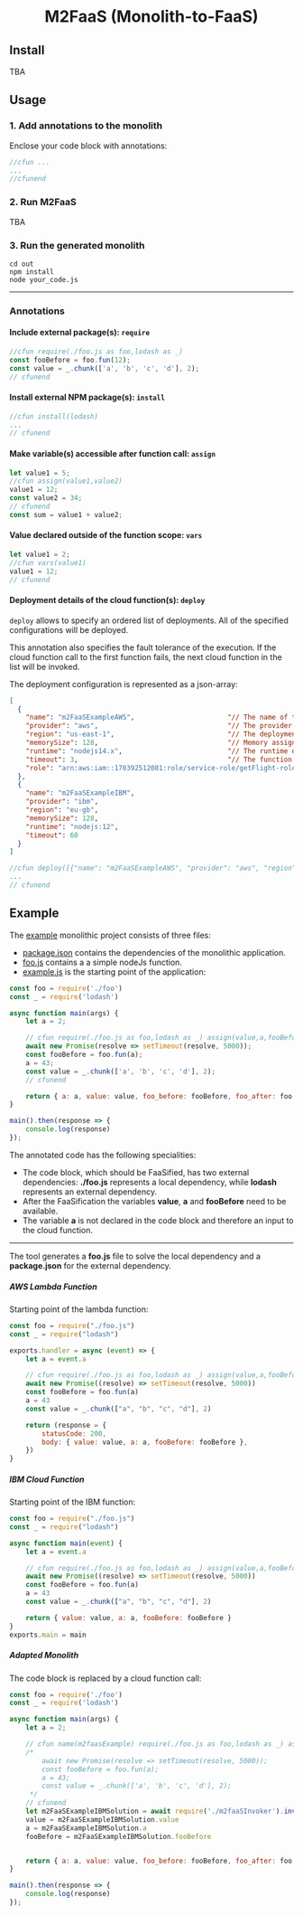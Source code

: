 <h1 align="center">M2FaaS (Monolith-to-FaaS)</h1>

## Install

TBA

## Usage

### 1. Add annotations to the monolith

Enclose your code block with annotations:

````js
//cfun ...
...
//cfunend
````

### 2. Run M2FaaS

TBA

### 3. Run the generated monolith

````
cd out
npm install
node your_code.js
````

------------------

### Annotations

#### Include external package(s): `require`

````js
//cfun require(./foo.js as foo,lodash as _)
const fooBefore = foo.fun(12);
const value = _.chunk(['a', 'b', 'c', 'd'], 2);
// cfunend
````

#### Install external NPM package(s): `install`

````js
//cfun install(lodash)
...
// cfunend
````

#### Make variable(s) accessible after function call: `assign`

````js
let value1 = 5;
//cfun assign(value1,value2)
value1 = 12;
const value2 = 34;
// cfunend
const sum = value1 + value2;
````

#### Value declared outside of the function scope: `vars`

````js
let value1 = 2;
//cfun vars(value1)
value1 = 12;
// cfunend
````

#### Deployment details of the cloud function(s): `deploy`

`deploy` allows to specify an ordered list of deployments. All of the specified configurations will be deployed. 

This annotation also specifies the fault tolerance of the execution. If the cloud function call to the first function fails, the next cloud function in the list will be invoked.

The deployment configuration is represented as a json-array:

````json
[
  {
    "name": "m2FaaSExampleAWS",                       "// The name of the cloud function"
    "provider": "aws",                                "// The provider where the function should be deployed"
    "region": "us-east-1",                            "// The deployment region"
    "memorySize": 128,                                "// Memory assignment of the function in MB"
    "runtime": "nodejs14.x",                          "// The runtime of the cloud function"
    "timeout": 3,                                     "// The function timeout in seconds"
    "role": "arn:aws:iam::170392512081:role/service-role/getFlight-role-n1g2o34s" "// The AWS execution role"
  },
  {
    "name": "m2FaaSExampleIBM",                       
    "provider": "ibm",                                
    "region": "eu-gb", 
    "memorySize": 128, 
    "runtime": "nodejs:12", 
    "timeout": 60
  }
]
````

````js
//cfun deploy([{"name": "m2FaaSExampleAWS", "provider": "aws", "region": "us-east-1", "memorySize": 128, "runtime": "nodejs14.x", "timeout": 3, "role": "arn:aws:iam::170392512081:role/service-role/getFlight-role-n1g2o34s"},{"name": "m2FaaSExampleIBM", "provider": "ibm", "region": "eu-gb", "memorySize": 128, "runtime": "nodejs:12", "timeout": 60 }])
...
// cfunend
````

## Example

The [example](example) monolithic project consists of three files:

- [package.json](example/package.json) contains the dependencies of the monolithic application.
- [foo.js](example/foo.js) contains a a simple nodeJs function.
- [example.js](example/example.js) is the starting point of the application:

````js
const foo = require('./foo')
const _ = require('lodash')

async function main(args) {
    let a = 2;

    // cfun require(./foo.js as foo,lodash as _) assign(value,a,fooBefore) vars(a) install(lodash) deploy([{"name": "m2FaaSExampleAWS", "provider": "aws", "region": "us-east-1", "memorySize": 128, "runtime": "nodejs14.x", "timeout": 3, "role": "arn:aws:iam::170392512081:role/service-role/getFlight-role-n1g2o34s"},{"name": "m2FaaSExampleIBM", "provider": "ibm", "region": "eu-gb", "memorySize": 128, "runtime": "nodejs:12", "timeout": 60 }])
    await new Promise(resolve => setTimeout(resolve, 5000));
    const fooBefore = foo.fun(a);
    a = 43;
    const value = _.chunk(['a', 'b', 'c', 'd'], 2);
    // cfunend

    return { a: a, value: value, foo_before: fooBefore, foo_after: foo.fun(a) }
}

main().then(response => {
    console.log(response)
});
````

The annotated code has the following specialities:

- The code block, which should be FaaSified, has two external dependencies: **./foo.js** represents a local dependency, while **lodash** represents an external dependency. 
- After the FaaSification the variables **value**, **a** and **fooBefore** need to be available.
- The variable **a** is not declared in the code block and therefore an input to the cloud function.

----------

The tool generates a **foo.js** file to solve the local dependency and a **package.json** for the external dependency. 

##### AWS Lambda Function

Starting point of the lambda function:

```js
const foo = require("./foo.js")
const _ = require("lodash")

exports.handler = async (event) => {
    let a = event.a

    // cfun require(./foo.js as foo,lodash as _) assign(value,a,fooBefore) vars(a) install(lodash) deploy([{"name": "m2FaaSExampleAWS", "provider": "aws", "region": "us-east-1", "memorySize": 128, "runtime": "nodejs14.x", "timeout": 3, "role": "arn:aws:iam::170392512081:role/service-role/getFlight-role-n1g2o34s"},{"name": "m2FaaSExampleIBM", "provider": "ibm", "region": "eu-gb", "memorySize": 128, "runtime": "nodejs:12", "timeout": 60 }])
    await new Promise((resolve) => setTimeout(resolve, 5000))
    const fooBefore = foo.fun(a)
    a = 43
    const value = _.chunk(["a", "b", "c", "d"], 2)

    return (response = {
        statusCode: 200,
        body: { value: value, a: a, fooBefore: fooBefore },
    })
}
```

##### IBM Cloud Function

Starting point of the IBM function:

```js
const foo = require("./foo.js")
const _ = require("lodash")

async function main(event) {
    let a = event.a

    // cfun require(./foo.js as foo,lodash as _) assign(value,a,fooBefore) vars(a) install(lodash) deploy([{"name": "m2FaaSExampleAWS", "provider": "aws", "region": "us-east-1", "memorySize": 128, "runtime": "nodejs14.x", "timeout": 3, "role": "arn:aws:iam::170392512081:role/service-role/getFlight-role-n1g2o34s"},{"name": "m2FaaSExampleIBM", "provider": "ibm", "region": "eu-gb", "memorySize": 128, "runtime": "nodejs:12", "timeout": 60 }])
    await new Promise((resolve) => setTimeout(resolve, 5000))
    const fooBefore = foo.fun(a)
    a = 43
    const value = _.chunk(["a", "b", "c", "d"], 2)

    return { value: value, a: a, fooBefore: fooBefore }
}
exports.main = main
```

##### Adapted Monolith

The code block is replaced by a cloud function call:

```js
const foo = require('./foo')
const _ = require('lodash')

async function main(args) {
    let a = 2;

    // cfun name(m2faasExample) require(./foo.js as foo,lodash as _) assign(value,a,fooBefore) vars(a) install(lodash) deploy([{"name": "m2FaaSExampleAWS", "provider": "aws", "region": "us-east-1", "memorySize": 128, "runtime": "nodejs14.x", "timeout": 3, "role": "arn:aws:iam::170392512081:role/service-role/getFlight-role-n1g2o34s"},{"name": "m2FaaSExampleIBM", "provider": "ibm", "region": "eu-gb", "memorySize": 128, "runtime": "nodejs:12", "timeout": 60 }])
    /*
        await new Promise(resolve => setTimeout(resolve, 5000));
        const fooBefore = foo.fun(a);
        a = 43;
        const value = _.chunk(['a', 'b', 'c', 'd'], 2);
     */
    // cfunend
    let m2FaaSExampleIBMSolution = await require('./m2faaSInvoker').invoke({ a: a, },  [{"name":"m2FaaSExampleAWS","provider":"aws","region":"us-east-1"},{"name":"m2FaaSExampleIBM","provider":"ibm","region":"eu-gb"}]);
    value = m2FaaSExampleIBMSolution.value
    a = m2FaaSExampleIBMSolution.a
    fooBefore = m2FaaSExampleIBMSolution.fooBefore


    return { a: a, value: value, foo_before: fooBefore, foo_after: foo.fun(a) }
}

main().then(response => {
    console.log(response)
});
```
